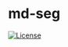 
# md-seg



[![License](https://img.shields.io/badge/License-Apache%202.0-blue.svg)](https://opensource.org/licenses/Apache-2.0)
